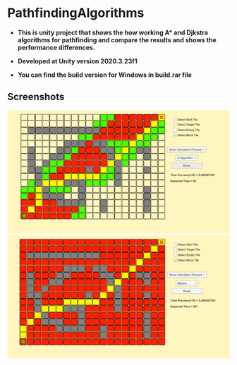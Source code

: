 # PathfindingAlgorithms

* __This is unity project that shows the how working A* and Djkstra algorithms for pathfinding and compare the results and shows the performance differences.__

* __Developed at Unity version 2020.3.23f1__

* __You can find the build version for Windows in build.rar file__

## Screenshots

<img src = "ReadmeImages/ss1.png" width = "700">
<img src = "ReadmeImages/ss2.png" width = "700">

